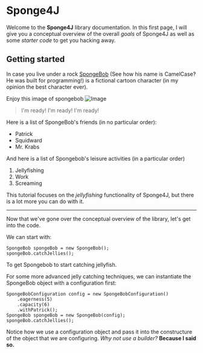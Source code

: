 # Sponge4J
Welcome to the **Sponge4J** library documentation. In this first page, I will give you a conceptual overview of the overall *goals* of Sponge4J as well as some *starter code* to get you hacking away.

## Getting started

In case you live under a rock [SpongeBob](https://en.wikipedia.org/wiki/SpongeBob_SquarePants) (See how his name is CamelCase? He was built for programming!) is a fictional cartoon character (in my opinion the best character ever).

Enjoy this image of spongebob
![Image](https://upload.wikimedia.org/wikipedia/en/4/44/SpongeBob_SquarePants_characters_promo.png)

> I'm ready! I'm ready! I'm ready!

Here is a list of SpongeBob's friends (in no particular order):
- Patrick
- Squidward
- Mr. Krabs

And here is a list of Spongebob's leisure activities (in a particular order)
1. Jellyfishing
2. Work
3. Screaming

This tutorial focuses on the *jellyfishing* functionality of Sponge4J, but there is a lot more you can do with it.

---

Now that we've gone over the conceptual overview of the library, let's get into the code.

We can start with:
```
SpongeBob spongeBob = new SpongeBob();
spongeBob.catchJellies();
```
To get Spongebob to start catching jellyfish.

For some more advanced jelly catching techniques, we can instantiate the SpongeBob object with a configuration first:

```
SpongeBobConfiguration config = new SpongeBobConfiguration()
    .eagerness(5)
    .capacity(6)
    .withPatrick();
SpongeBob spongeBob = new SpongeBob(config);
spongeBob.catchJellies();
```

Notice how we use a configuration object and pass it into the constructure of the object that we are configuring. *Why not use a builder?* **Because I said so.**